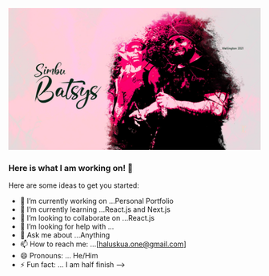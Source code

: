 ![Screenshot](batsies.jpg)

### Here is what I am working on! 👋

Here are some ideas to get you started:

- 🔭 I’m currently working on ...Personal Portfolio
- 🌱 I’m currently learning ...React.js and Next.js
- 👯 I’m looking to collaborate on ...React.js
- 🤔 I’m looking for help with ...
- 💬 Ask me about ...Anything
- 📫 How to reach me: ...[haluskua.one@gmail.com]
- 😄 Pronouns: ... He/Him
- ⚡ Fun fact: ... I am half finish
-->
<!--
**haluskua/Haluskua** is a ✨ _special_ ✨ repository because its `README.md` (this file) appears on your GitHub profile.

Here are some ideas to get you started:

-->
